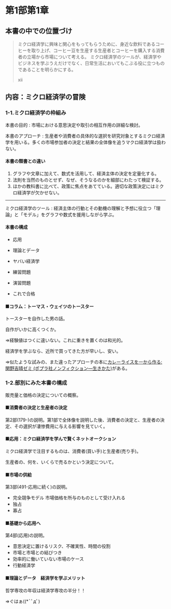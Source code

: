 第1部第1章
====

本書の中での位置づけ
---

> ミクロ経済学に興味と関心をもってもらうために、身近な飲料であるコーヒーを取り上げ、コーヒー豆を生産する生産者とコーヒーを購入する消費者の立場から市場について考える。
> ミクロ経済学のツールが、経済学やビジネスを学ぶうえだけでなく、日常生活においてもこぶる役に立つものであることを明らかにする。
> <footer>xii</footer>

内容：ミクロ経済学の冒険
----

### 1-1.ミクロ経済学の枠組み

本書の目的
: 市場における意思決定や取引の相互作用の詳細な検討。

本書のアプローチ
: 生産者や消費者の具体的な選択を研究対象とするミクロ経済学を用いる。多くの市場参加者の決定と結果の全体像を追うマクロ経済学は扱わない。

#### 本書の類書との違い

1. グラフや文章に加えて、数式を活用して、経済主体の決定を定量化する。
2. 法則を当然のものとせず、なぜ、そうなるのかを細部にわたって検証する。
3. ほかの教科書に比べて、政策に焦点をあてている。適切な政策決定にはミクロ経済学が欠かせない。

---

ミクロ経済学のツール
: 経済主体の行動とその動機の理解と予想に役立つ「理論」と「モデル」をグラフや数式を援用しながら学ぶ。

#### 本書の構成

- 応用
- 理論とデータ
- ヤバい経済学

- 練習問題
- 演習問題
- これで合格

#### ■コラム：トーマス・ウェイツのトースター

トースターを自作した男の話。

自作がいかに高くつくか。

⇒経験値はつくに違いない。これに重きを置くのは和光的。

経済学を学ぶなら、近所で買ってきた方が早いし、安い。

⇒似たような試みの、また違ったアプローチの本に[カレーライスを一から作る: 関野吉晴ゼミ (ポプラ社ノンフィクション―生きかた)](https://www.amazon.co.jp/dp/4591155927)がある。

### 1-2.部別にみた本書の構成

販売量と価格の決定についての概察。

#### ■消費者の決定と生産者の決定

第2部(179-)の説明。第1部で全体像を説明した後、消費者の決定と、生産者の決定、その選択が凄惨費用に与える影響を見ていく。

#### ■応用：ミクロ経済学を学んで賢くネットオークション

ミクロ経済学で注目するものは、消費者(買い手)と生産者(売り手)。

生産者の、何を、いくらで売るかという決定について。

#### ■市場の供給

第3部(491-応用に続く)の説明。

- 完全競争モデル 市場価格を所与のものとして受け入れる
- 独占
- 寡占

#### ■基礎から応用へ

第4部(応用)の説明。

- 意思決定に置けるリスク、不確実性、時間の役割
- 市場と市場との結びつき
- 効率的に働いていない市場のケース
- 行動経済学

#### ■理論とデータ　経済学を学ぶメリット

哲学専攻の年収は経済学専攻の半分！！

⇒ぐはぁ((*`ﾟдﾟ)
